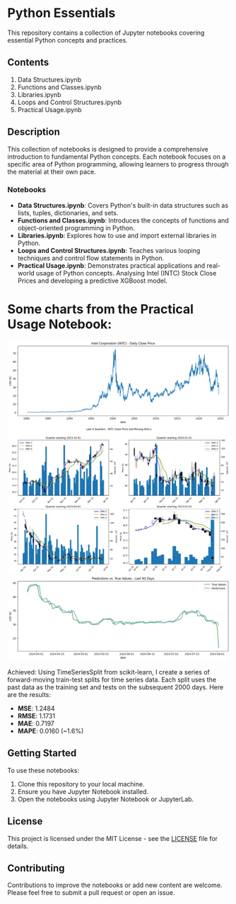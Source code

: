 # Python Essentials

This repository contains a collection of Jupyter notebooks covering essential Python concepts and practices.

## Contents

1. Data Structures.ipynb
2. Functions and Classes.ipynb
3. Libraries.ipynb
4. Loops and Control Structures.ipynb
5. Practical Usage.ipynb

## Description

This collection of notebooks is designed to provide a comprehensive introduction to fundamental Python concepts. Each notebook focuses on a specific area of Python programming, allowing learners to progress through the material at their own pace.

### Notebooks

- **Data Structures.ipynb**: Covers Python's built-in data structures such as lists, tuples, dictionaries, and sets.
- **Functions and Classes.ipynb**: Introduces the concepts of functions and object-oriented programming in Python.
- **Libraries.ipynb**: Explores how to use and import external libraries in Python.
- **Loops and Control Structures.ipynb**: Teaches various looping techniques and control flow statements in Python.
- **Practical Usage.ipynb**: Demonstrates practical applications and real-world usage of Python concepts. Analysing Intel (INTC) Stock Close Prices and developing a predictive XGBoost model.

# Some charts from the Practical Usage Notebook:

![Intel Corporation (INTC) - Daily Close Price](data/charts/intc_daily_close_price.png)
![Last 4 Quarters - INTC Close Price and Moving AVG-s](data/charts/last_4_quarters.png)
![XGBRegressor - INTC Close price last 90 day daily prediction](data/charts/last_90_day_prediction.png)

Achieved: 
Using TimeSeriesSplit from scikit-learn, I create a series of forward-moving train-test splits for time series data. Each split uses the past data as the training set and tests on the subsequent 2000 days. Here are the results:

- **MSE**: 1.2484
- **RMSE**: 1.1731
- **MAE**: 0.7197
- **MAPE**: 0.0160 (~1.6%)

## Getting Started

To use these notebooks:

1. Clone this repository to your local machine.
2. Ensure you have Jupyter Notebook installed.
3. Open the notebooks using Jupyter Notebook or JupyterLab.

## License

This project is licensed under the MIT License - see the [LICENSE](LICENSE) file for details.

## Contributing

Contributions to improve the notebooks or add new content are welcome. Please feel free to submit a pull request or open an issue.
